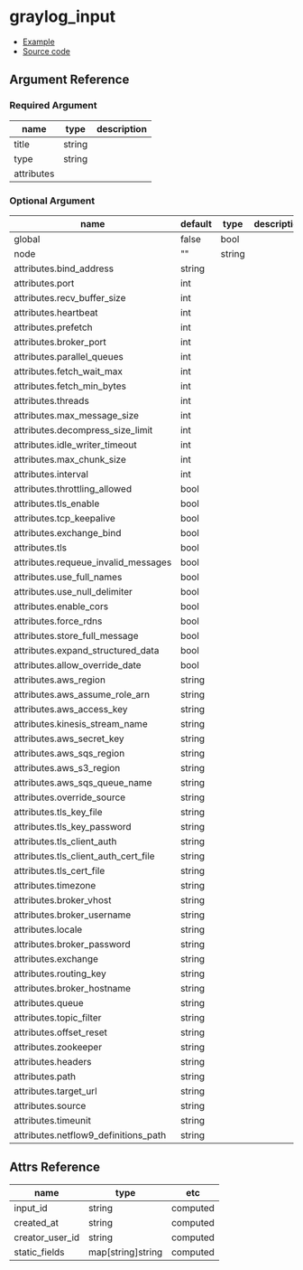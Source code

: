 # graylog_input

* [Example](../../examples/v0.12/input.tf)
* [Source code](../../graylog/terraform/resource_input.go)

## Argument Reference

### Required Argument

name | type | description
--- | --- | ---
title | string |
type | string |
attributes | |

### Optional Argument

name | default | type | description
--- | --- | --- | ---
global | false | bool |
node | "" | string |
attributes.bind_address | string |
attributes.port | int |
attributes.recv_buffer_size | int |
attributes.heartbeat | int |
attributes.prefetch | int |
attributes.broker_port | int |
attributes.parallel_queues | int |
attributes.fetch_wait_max | int |
attributes.fetch_min_bytes | int |
attributes.threads | int |
attributes.max_message_size | int |
attributes.decompress_size_limit | int |
attributes.idle_writer_timeout | int |
attributes.max_chunk_size | int |
attributes.interval | int |
attributes.throttling_allowed | bool |
attributes.tls_enable | bool |
attributes.tcp_keepalive | bool |
attributes.exchange_bind | bool |
attributes.tls | bool |
attributes.requeue_invalid_messages | bool |
attributes.use_full_names | bool |
attributes.use_null_delimiter | bool |
attributes.enable_cors | bool |
attributes.force_rdns | bool |
attributes.store_full_message | bool |
attributes.expand_structured_data | bool |
attributes.allow_override_date | bool |
attributes.aws_region | string |
attributes.aws_assume_role_arn | string |
attributes.aws_access_key | string |
attributes.kinesis_stream_name | string |
attributes.aws_secret_key | string |
attributes.aws_sqs_region | string |
attributes.aws_s3_region | string |
attributes.aws_sqs_queue_name | string |
attributes.override_source | string |
attributes.tls_key_file | string |
attributes.tls_key_password | string |
attributes.tls_client_auth | string |
attributes.tls_client_auth_cert_file | string |
attributes.tls_cert_file | string |
attributes.timezone | string |
attributes.broker_vhost | string |
attributes.broker_username | string |
attributes.locale | string |
attributes.broker_password | string |
attributes.exchange | string |
attributes.routing_key | string |
attributes.broker_hostname | string |
attributes.queue | string |
attributes.topic_filter | string |
attributes.offset_reset | string |
attributes.zookeeper | string |
attributes.headers | string |
attributes.path | string |
attributes.target_url | string |
attributes.source | string |
attributes.timeunit | string |
attributes.netflow9_definitions_path | string |

## Attrs Reference

name | type | etc
--- | --- | ---
input_id | string | computed
created_at | string | computed
creator_user_id | string | computed
static_fields | map[string]string | computed
